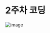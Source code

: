 # 2주차 코딩

![image](https://user-images.githubusercontent.com/96407238/156577067-f71dcbd9-4589-4474-bc79-c4cb6633d059.png)

